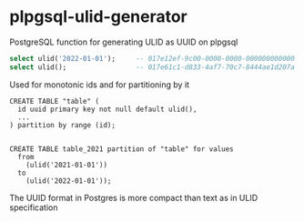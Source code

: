 # plpgsql-ulid-generator

PostgreSQL function for generating ULID as UUID on  plpgsql

```sql
select ulid('2022-01-01');     -- 017e12ef-9c00-0000-0000-000000000000
select ulid();                 -- 017e61c1-d833-4af7-70c7-8444ae1d207a
```

Used for monotonic ids and for partitioning by it

```plpgsql
CREATE TABLE "table" (
  id uuid primary key not null default ulid(),
  ...
) partition by range (id);


CREATE TABLE table_2021 partition of "table" for values
  from
    (ulid('2021-01-01'))
  to
    (ulid('2022-01-01'));
```

The UUID format in Postgres is more compact than text as in ULID specification
